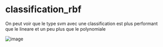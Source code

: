# classification_rbf


On peut voir que le type svm avec une classification est plus performant que le lineare et un peu plus que le polynomiale



![image](https://user-images.githubusercontent.com/102820163/184338381-6f54689d-d16a-40ff-90a6-7b421e161498.png)
